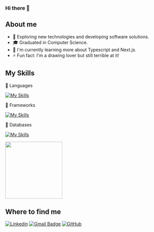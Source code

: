 ### Hi there 👋

## About me

- 🔭 Exploring new technologies and developing software solutions.
- 🎓 Graduated in Computer Science.
- 🌱 I'm currently learning more about Typescript and Next.js.
- ⚡ Fun fact: I'm a drawing lover but still terrible at it!

## My Skills
💪 Languages

[![My Skills](https://skillicons.dev/icons?i=js,java)](https://skillicons.dev)

🔨 Frameworks

[![My Skills](https://skillicons.dev/icons?i=react,nextjs,vue,bootstrap,tailwind)](https://skillicons.dev)

💾 Databases

[![My Skills](https://skillicons.dev/icons?i=mysql,mongodb,postgres)](https://skillicons.dev)

<a href="https://github.com/leo3210k" title="Perfil do Leo">
  <img height="180em" src="https://github-readme-stats.vercel.app/api?username=leo3210k&theme=dracula&show_icons=true" />
</a>

## Where to find me

[![Linkedin](https://img.shields.io/badge/-Leonardo-blue?style=flat-square&logo=Linkedin&logoColor=white&link=https://www.linkedin.com/in/leonardo-coêlho-9599b9200)](https://www.linkedin.com/in/leonardo-coêlho-9599b9200)
[![Gmail Badge](https://img.shields.io/badge/-leocoelho.pi@gmail.com-006bed?style=flat-square&logo=Gmail&logoColor=white&link=mailto:leocoelho.pi@gmail.com)](mailto:leocoelho.pi@gmail.com)
[![GitHub](https://img.shields.io/github/followers/leo3210k?label=follow&style=social)](https://github.com/leo3210k)

